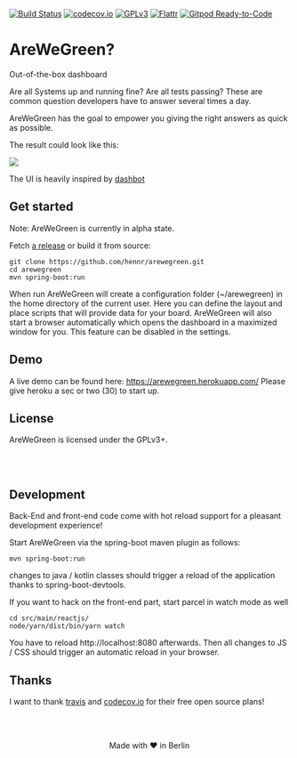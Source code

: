 [![Build Status](https://travis-ci.org/hennr/arewegreen.svg?branch=master)](https://travis-ci.org/hennr/arewegreen)
[![codecov.io](https://codecov.io/github/hennr/arewegreen/coverage.svg?branch=master)](https://codecov.io/github/hennr/arewegreen?branch=master)
[![GPLv3](https://img.shields.io/badge/licence-GPLv3-brightgreen.svg)](http://www.gnu.org/licenses/gpl-3.0.html)
[![Flattr](http://api.flattr.com/button/flattr-badge-large.png)](https://flattr.com/submit/auto?user_id=hennr&url=https://github.com/hennr/arewegreen&title=AreWeGreen&language=java&tags=github&category=software)
[![Gitpod Ready-to-Code](https://img.shields.io/badge/Gitpod-ready--to--code-blue?logo=gitpod)](https://gitpod.io/#https://github.com/hennr/arewegreen)

# AreWeGreen?

Out-of-the-box dashboard

Are all Systems up and running fine?
Are all tests passing?
These are common question developers have to answer several times a day.

AreWeGreen has the goal to empower you giving the right answers as quick as possible.

The result could look like this:

![](screenshot.png)

The UI is heavily inspired by [dashbot](https://github.com/sbstnmsch/dashbot/)


## Get started

Note: AreWeGreen is currently in alpha state.

Fetch [a release](https://github.com/hennr/arewegreen/releases) or build it from source:

    git clone https://github.com/hennr/arewegreen.git
    cd arewegreen
    mvn spring-boot:run

When run AreWeGreen will create a configuration folder (~/arewegreen) in the home directory of the current user.
Here you can define the layout and place scripts that will provide data for your board.
AreWeGreen will also start a browser automatically which opens the dashboard in a maximized window for you.
This feature can be disabled in the settings.

## Demo

A live demo can be found here: https://arewegreen.herokuapp.com/
Please give heroku a sec or two (30) to start up.

## License

AreWeGreen is licensed under the GPLv3+.

</br></br>

## Development

Back-End and front-end code come with hot reload support for a pleasant development experience!

Start AreWeGreen via the spring-boot maven plugin as follows:

    mvn spring-boot:run

changes to java / kotlin classes should trigger a reload of the application thanks to spring-boot-devtools.

If you want to hack on the front-end part, start parcel in watch mode as well

    cd src/main/reactjs/
    node/yarn/dist/bin/yarn watch

You have to reload http://localhost:8080 afterwards. Then all changes to JS / CSS should trigger an automatic reload in your browser.

## Thanks

I want to thank [travis](https://travis-ci.org/) and [codecov.io](https://codecov.io/) for their free open source plans!

</br></br>
<p align="center">Made with ♥ in Berlin</p>
